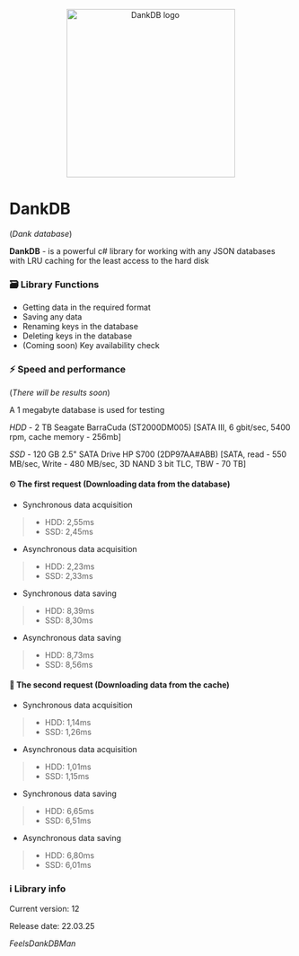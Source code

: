 
<p align="center">
    <img src="https://i.imgur.com/QlxO6Ob.png" alt="DankDB logo" width="300px">
</p>

# DankDB
(*Dank database*)

**DankDB** - is a powerful c# library for working with any JSON databases with LRU caching for the least access to the hard disk

### 🗃️ Library Functions
- Getting data in the required format
- Saving any data
- Renaming keys in the database
- Deleting keys in the database
- (Coming soon) Key availability check

### ⚡️ Speed and performance
(*There will be results soon*)

A 1 megabyte database is used for testing

*HDD* - 2 TB Seagate BarraCuda (ST2000DM005) [SATA III, 6 gbit/sec, 5400 rpm, cache memory - 256mb]

*SSD* - 120 GB 2.5" SATA Drive HP S700 (2DP97AA#ABB) [SATA, read - 550 MB/sec, Write - 480 MB/sec, 3D NAND 3 bit TLC, TBW - 70 TB]
#### ⏲ The first request (Downloading data from the database)
- Synchronous data acquisition
> - HDD: 2,55ms
> - SSD: 2,45ms
- Asynchronous data acquisition
> - HDD: 2,23ms
> - SSD: 2,33ms
- Synchronous data saving
> - HDD: 8,39ms
> - SSD: 8,30ms
- Asynchronous data saving
> - HDD: 8,73ms
> - SSD: 8,56ms

#### 🚀 The second request (Downloading data from the cache)
- Synchronous data acquisition
> - HDD: 1,14ms
> - SSD: 1,26ms
- Asynchronous data acquisition
> - HDD: 1,01ms
> - SSD: 1,15ms
- Synchronous data saving
> - HDD: 6,65ms
> - SSD: 6,51ms
- Asynchronous data saving
> - HDD: 6,80ms
> - SSD: 6,01ms

### ℹ️ Library info
Current version: 12

Release date: 22.03.25

*FeelsDankDBMan*

